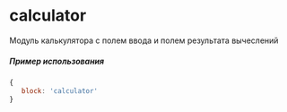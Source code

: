 # calculator

Модуль калькулятора с полем ввода и полем результата вычеслений

##### Пример использования

```js
{
   block: 'calculator'
}
```

